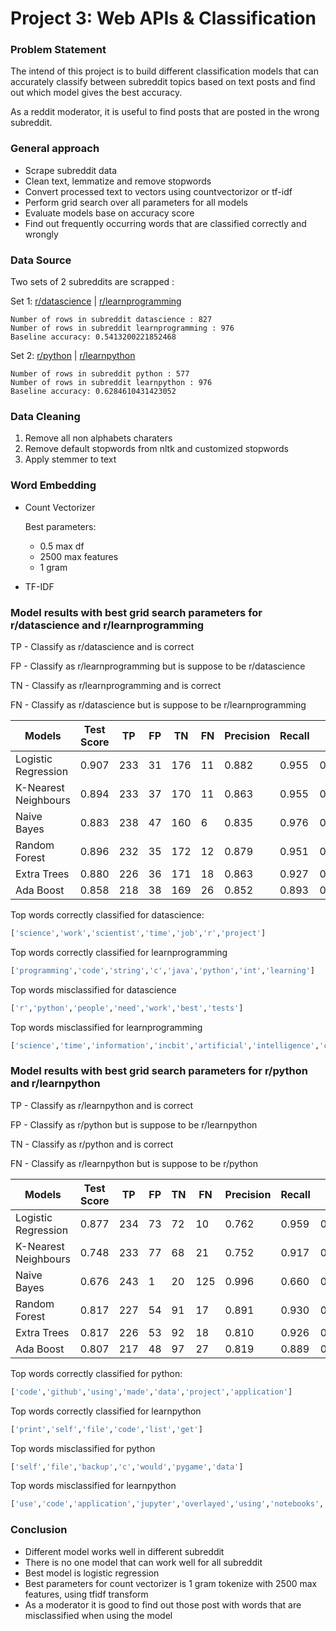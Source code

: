 # Project 3: Web APIs & Classification
### Problem Statement
The intend of this project is to build different classification models that can accurately classify between subreddit topics based on text posts and find out which model gives the best accuracy.

As a reddit moderator, it is useful to find posts that are posted in the wrong subreddit. 

### General approach
- Scrape subreddit data
- Clean text, lemmatize and remove stopwords
- Convert processed text to vectors using countvectorizor or tf-idf
- Perform grid search over all parameters for all models
- Evaluate models base on accuracy score
- Find out frequently occurring words that are classified correctly and wrongly

### Data Source

Two sets of 2 subreddits are scrapped :

Set 1: [r/datascience](https://www.reddit.com/r/datascience) | [r/learnprogramming](https://www.reddit.com/r/learnprogramming) 

```
Number of rows in subreddit datascience : 827
Number of rows in subreddit learnprogramming : 976
Baseline accuracy: 0.5413200221852468
```

Set 2:  [r/python](https://www.reddit.com/r/python) | [r/learnpython](https://www.reddit.com/r/learnpython)

```
Number of rows in subreddit python : 577
Number of rows in subreddit learnpython : 976
Baseline accuracy: 0.6284610431423052
```

### Data Cleaning

1. Remove all non alphabets charaters
2. Remove default stopwords from nltk and customized stopwords
3. Apply stemmer to text

### Word Embedding

- Count Vectorizer 

  Best parameters:

  - 0.5 max df
  - 2500 max features
  - 1 gram

- TF-IDF

### Model results with best grid search parameters for r/datascience and r/learnprogramming

TP - Classify as r/datascience and is correct

FP - Classify as r/learnprogramming but is suppose to be r/datascience

TN - Classify as r/learnprogramming and is correct

FN - Classify as r/datascience but is suppose to be r/learnprogramming

| Models               | Test Score | TP   | FP   | TN   | FN   | Precision | Recall | F1    |
| -------------------- | ---------- | ---- | ---- | ---- | ---- | --------- | ------ | ----- |
| Logistic Regression  | 0.907      | 233  | 31   | 176  | 11   | 0.882     | 0.955  | 0.917 |
| K-Nearest Neighbours | 0.894      | 233  | 37   | 170  | 11   | 0.863     | 0.955  | 0.907 |
| Naive Bayes          | 0.883      | 238  | 47   | 160  | 6    | 0.835     | 0.976  | 0.900 |
| Random Forest        | 0.896      | 232  | 35   | 172  | 12   | 0.879     | 0.951  | 0.914 |
| Extra Trees          | 0.880      | 226  | 36   | 171  | 18   | 0.863     | 0.927  | 0.894 |
| Ada Boost            | 0.858      | 218  | 38   | 169  | 26   | 0.852     | 0.893  | 0.872 |

Top words correctly classified for datascience:

```python
['science','work','scientist','time','job','r','project']
```

Top words correctly classified for learnprogramming

```python
['programming','code','string','c','java','python','int','learning']
```

Top words misclassified for datascience

```python
['r','python','people','need','work','best','tests']
```

Top words misclassified for learnprogramming

```python
['science','time','information','incbit','artificial','intelligence','commercial']
```





### Model results with best grid search parameters for r/python and r/learnpython

TP - Classify as r/learnpython and is correct

FP - Classify as r/python but is suppose to be r/learnpython

TN - Classify as r/python and is correct

FN - Classify as r/learnpython but is suppose to be r/python

| Models               | Test Score | TP   | FP   | TN   | FN   | Precision | Recall | F1    |
| -------------------- | ---------- | ---- | ---- | ---- | ---- | --------- | ------ | ----- |
| Logistic Regression  | 0.877      | 234  | 73   | 72   | 10   | 0.762     | 0.959  | 0.849 |
| K-Nearest Neighbours | 0.748      | 233  | 77   | 68   | 21   | 0.752     | 0.917  | 0.823 |
| Naive Bayes          | 0.676      | 243  | 1    | 20   | 125  | 0.996     | 0.660  | 0.794 |
| Random Forest        | 0.817      | 227  | 54   | 91   | 17   | 0.891     | 0.930  | 0.865 |
| Extra Trees          | 0.817      | 226  | 53   | 92   | 18   | 0.810     | 0.926  | 0.864 |
| Ada Boost            | 0.807      | 217  | 48   | 97   | 27   | 0.819     | 0.889  | 0.853 |

Top words correctly classified for python:

```python
['code','github','using','made','data','project','application']
```

Top words correctly classified for learnpython

```python
['print','self','file','code','list','get']
```

Top words misclassified for python

```python
['self','file','backup','c','would','pygame','data']
```

Top words misclassified for learnpython

```python
['use','code','application','jupyter','overlayed','using','notebooks','love']
```



### Conclusion

- Different model works well in different subreddit
- There is no one model that can work well for all subreddit
- Best model is logistic regression
- Best parameters for count vectorizer is 1 gram tokenize with 2500 max features, using tfidf transform
- As a moderator it is good to find out those post with words that are misclassified when using the model